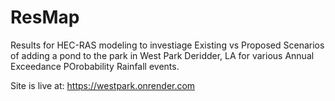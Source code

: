 # ResMap
Results for HEC-RAS modeling to investiage Existing vs Proposed Scenarios of adding a pond to the park in West Park Deridder, LA for various Annual Exceedance POrobability Rainfall events.

Site is live at: https://westpark.onrender.com
